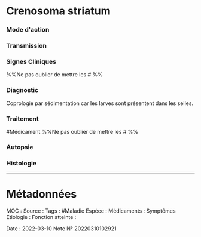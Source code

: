# Crenosoma striatum
### Mode d'action
### Transmission
### Signes Cliniques
%%Ne pas oublier de mettre les # %%
### Diagnostic
Coprologie par sédimentation car les larves sont présentent dans les selles.
### Traitement
#Médicament 
%%Ne pas oublier de mettre les # %% 
### Autopsie
### Histologie

***

# Métadonnées
MOC :
Source :
Tags : #Maladie 
	Espèce :
	Médicaments :
	Symptômes
	Etiologie :
	Fonction atteinte :
	
Date : 2022-03-10
Note N° 20220310102921